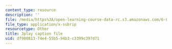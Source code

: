 ```yaml
---
content_type: resource
description: ''
file: /media/https%3A/open-learning-course-data-rc.s3.amazonaws.com/6-041-probabilistic-systems-analysis-and-applied-probability-fall-2010/df98081374e455b594b3c3399c397d71_H_k1w3cfny8.vtt
file_type: application/x-subrip
resourcetype: Other
title: 3play caption file
uid: df980813-74e4-55b5-94b3-c3399c397d71
---
```

